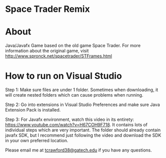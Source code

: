 # Space Trader Remix
# About
Java/Javafx Game based on the old game Space Trader. For more information about the original game, visit http://www.spronck.net/spacetrader/STFrames.html
# How to run on Visual Studio
Step 1: Make sure files are under 1 folder. Sometimes when downloading, it will create nested folders which can cause problems when running.

Step 2: Go into extensions in Visual Studio Preferences and make sure Java Extension Pack is installed.

Step 3: For Javafx environment, watch this video in its entirety: https://www.youtube.com/watch?v=H67COH9F718. It contains lots of individual steps which are very important. The folder should already contain javafx SDK, but I recommend just following the video and download the SDK in your own preferred location.

Please email me at tcrawford38@gatech.edu if you have any questions.
